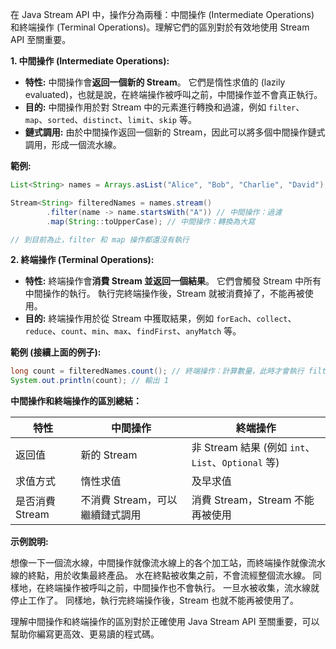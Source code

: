 在 Java Stream API 中，操作分為兩種：中間操作 (Intermediate Operations) 和終端操作 (Terminal Operations)。理解它們的區別對於有效地使用 Stream API 至關重要。

**1. 中間操作 (Intermediate Operations):**

* **特性:** 中間操作會**返回一個新的 Stream**。  它們是惰性求值的 (lazily evaluated)，也就是說，在終端操作被呼叫之前，中間操作並不會真正執行。
* **目的:**  中間操作用於對 Stream 中的元素進行轉換和過濾，例如 `filter`、`map`、`sorted`、`distinct`、`limit`、`skip` 等。
* **鏈式調用:**  由於中間操作返回一個新的 Stream，因此可以將多個中間操作鏈式調用，形成一個流水線。

**範例:**

```java
List<String> names = Arrays.asList("Alice", "Bob", "Charlie", "David");

Stream<String> filteredNames = names.stream()
        .filter(name -> name.startsWith("A")) // 中間操作：過濾
        .map(String::toUpperCase); // 中間操作：轉換為大寫

// 到目前為止，filter 和 map 操作都還沒有執行
```

**2. 終端操作 (Terminal Operations):**

* **特性:** 終端操作會**消費 Stream 並返回一個結果**。  它們會觸發 Stream 中所有中間操作的執行。  執行完終端操作後，Stream 就被消費掉了，不能再被使用。
* **目的:** 終端操作用於從 Stream 中獲取結果，例如 `forEach`、`collect`、`reduce`、`count`、`min`、`max`、`findFirst`、`anyMatch` 等。

**範例 (接續上面的例子):**

```java
long count = filteredNames.count(); // 終端操作：計算數量，此時才會執行 filter 和 map 操作
System.out.println(count); // 輸出 1
```

**中間操作和終端操作的區別總結：**

| 特性        | 中間操作                      | 終端操作                      |
|-------------|-------------------------------|-------------------------------|
| 返回值      | 新的 Stream                   | 非 Stream 結果 (例如 `int`、`List`、`Optional` 等) |
| 求值方式    | 惰性求值                      | 及早求值                      |
| 是否消費 Stream | 不消費 Stream，可以繼續鏈式調用 | 消費 Stream，Stream 不能再被使用 |


**示例說明:**

想像一下一個流水線，中間操作就像流水線上的各个加工站，而終端操作就像流水線的終點，用於收集最終產品。  水在終點被收集之前，不會流經整個流水線。  同樣地，在終端操作被呼叫之前，中間操作也不會執行。  一旦水被收集，流水線就停止工作了。  同樣地，執行完終端操作後，Stream 也就不能再被使用了。


理解中間操作和終端操作的區別對於正確使用 Java Stream API 至關重要，可以幫助你編寫更高效、更易讀的程式碼。


